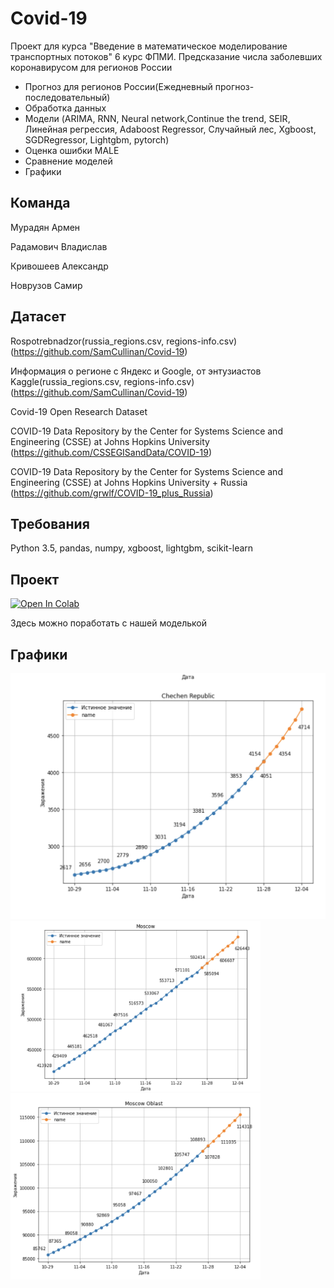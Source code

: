 # Covid-19
Проект для курса "Введение в математическое моделирование транспортных потоков" 6 курс ФПМИ.
Предсказание числа заболевших коронавирусом для регионов России

- Прогноз для регионов России(Ежедневный прогноз-последовательный)
- Обработка данных
- Модели (ARIMA, RNN, Neural network,Continue the trend, SEIR, Линейная регрессия, Adaboost Regressor, Случайный лес, Xgboost, SGDRegressor, Lightgbm, pytorch)
- Оценка ошибки MALE
- Сравнение моделей
- Графики

## Команда
Мурадян Армен

Радамович Владислав

Кривошеев Александр

Новрузов Самир

## Датасет
Rospotrebnadzor(russia_regions.csv, regions-info.csv)
(https://github.com/SamCullinan/Covid-19)

Информация о регионе c Яндекс и Google, от энтузиастов Kaggle(russia_regions.csv, regions-info.csv)
(https://github.com/SamCullinan/Covid-19)

Covid-19 Open Research Dataset

COVID-19 Data Repository by the Center for Systems Science and Engineering (CSSE) at Johns Hopkins University
(https://github.com/CSSEGISandData/COVID-19)

COVID-19 Data Repository by the Center for Systems Science and Engineering (CSSE) at Johns Hopkins University + Russia
(https://github.com/grwlf/COVID-19_plus_Russia)

## Требования

Python 3.5, pandas, numpy, xgboost, lightgbm, scikit-learn

 ## Проект
[![Open In Colab](https://colab.research.google.com/assets/colab-badge.svg)](https://colab.research.google.com/github/yandexdataschool/nlp_course/blob/2020/week11_conversation/seminar_torch.ipynb)

Здесь можно поработать с нашей моделькой

##  Графики

![Графики](https://github.com/SamCullinan/Covid-19/blob/master/images/img3.png)
 <img src="https://github.com/SamCullinan/Covid-19/blob/master/images/img1.png" width="400"> <img src="https://github.com/SamCullinan/Covid-19/blob/master/images/img2.png" width="400">
